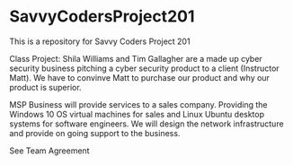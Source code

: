# SavvyCodersProject201
This is a repository for Savvy Coders Project 201

Class Project:
Shila Williams and Tim Gallagher are a made up cyber security business pitching a cyber security product to a client (Instructor Matt). We have to convinve Matt to purchase our product and why our product is superior.

MSP Business will provide services to a sales company. Providing the Windows 10 OS virtual machines for sales and Linux Ubuntu desktop systems for software engineers. We will design the network infrastructure and provide on going support to the business.

See Team Agreement
